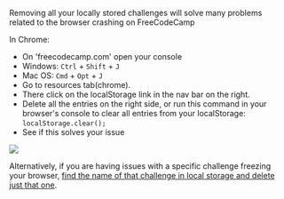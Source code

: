 Removing all your locally stored challenges will solve many problems related to the browser crashing on FreeCodeCamp

In Chrome:
* On 'freecodecamp.com' open your console
 * Windows: `Ctrl` + `Shift` + `J`
 * Mac OS: `Cmd` + `Opt` + `J`
* Go to resources tab(chrome). 
 * There click on the localStorage link in the nav bar on the right.
* Delete all the entries on the right side, or run this command in your browser's console to clear all entries from your localStorage: `localStorage.clear();`
* See if this solves your issue

![](https://cloud.githubusercontent.com/assets/6775919/9448820/911626ee-4a53-11e5-98c9-b2bf4ca50816.png)

Alternatively, if you are having issues with a specific challenge freezing your browser, [find the name of that challenge in local storage and delete just that one](How-to-clear-specific-values-from-your-browser's-local-storage).
